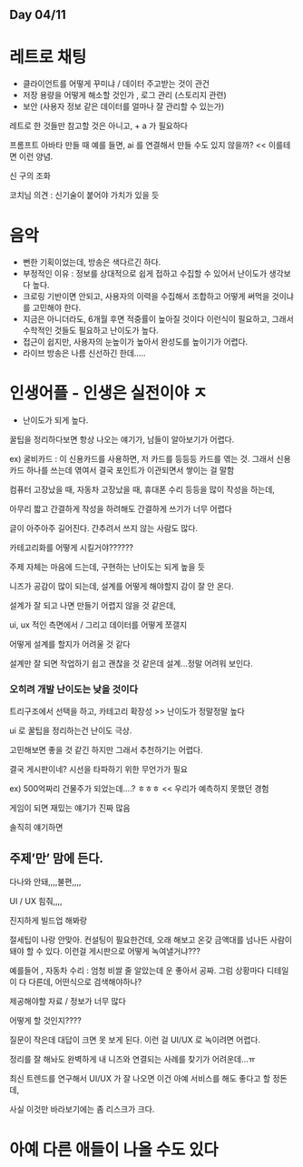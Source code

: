 ## Day 04/11

# 레트로 채팅

- 클라이언트를 어떻게 꾸미냐 / 데이터 주고받는 것이 관건
- 저장 용량을 어떻게 해소할 것인가 , 로그 관리 (스토리지 관련)
- 보안 (사용자 정보 같은 데이터를 얼마나 잘 관리할 수 있는가)

레트로 한 것들만 참고할 것은 아니고, + a 가 필요하다

프롬프트 아바타 만들 때 예를 들면, ai 를 연결해서 만들 수도 있지 않을까? << 이를테면 이런 양념.

신 구의 조화

코치님 의견 : 신기술이 붙어야 가치가 있을 듯

# 음악

- 뻔한 기획이었는데, 방송은 색다르긴 하다.
- 부정적인 이유 : 정보를 상대적으로 쉽게 접하고 수집할 수 있어서 난이도가 생각보다 높다.
- 크로링 기반이면 안되고, 사용자의 이력을 수집해서 조합하고 어떻게 써먹을 것이냐를 고민해야 한다.
- 지금은 아니더라도, 6개월 후면 적중률이 높아질 것이다 이런식이 필요하고, 그래서 수학적인 것들도 필요하고 난이도가 높다.
- 접근이 쉽지만, 사용자의 눈높이가 높아서 완성도를 높이기가 어렵다.
- 라이브 방송은 나름 신선하긴 한데…..

# 인생어플 - 인생은 실전이야 ㅈ

- 난이도가 되게 높다.

꿀팁을 정리하다보면 항상 나오는 얘기가, 남들이 알아보기가 어렵다.

ex) 굴비카드 : 이 신용카드를 사용하면, 저 카드를 등등등 카드를 엮는 것. 그래서 신용 카드 하나를 쓰는데 엮여서 결국 포인트가 이관되면서 쌓이는 걸 말함

컴퓨터 고장났을 때, 자동차 고장났을 때, 휴대폰 수리 등등을 많이 작성을 하는데,

아무리 짧고 간결하게 작성을 하려해도 간결하게 쓰기가 너무 어렵다

글이 아주아주 길어진다. 간추려서 쓰지 않는 사람도 많다.

카테고리화를 어떻게 시킬거야??????

주제 자체는 마음에 드는데, 구현하는 난이도는 되게 높을 듯

니즈가 공감이 많이 되는데, 설계를 어떻게 해야할지 감이 잘 안 온다.

설계가 잘 되고 나면 만들기 어렵지 않을 것 같은데,

ui, ux 적인 측면에서 / 그리고 데이터를 어떻게 쪼갤지

어떻게 설계를 할지가 어려울 것 같다

설계만 잘 되면 작업하기 쉽고 괜찮을 것 같은데 설계…정말 어려워 보인다.

### 오히려 개발 난이도는 낮을 것이다

트리구조에서 선택을 하고, 카테고리 확장성 >> 난이도가 정말정말 높다

ui 로 꿀팁을 정리하는건 난이도 극상.

고민해보면 좋을 것 같긴 하지만 그래서 추천하기는 어렵다.

결국 게시판이네? 시선을 타파하기 위한 무언가가 필요

ex) 500억짜리 건물주가 되었는데….? ㅎㅎㅎ << 우리가 예측하지 못했던 경험

게임이 되면 재밌는 얘기가 진짜 많음

솔직히 얘기하면

## 주제’만’ 맘에 든다.

다나와 안돼,,,,불편,,,,

UI / UX 힘줘,,,,

진지하게 빌드업 해봐랑

절세팁이 나랑 안맞아. 컨설팅이 필요한건데, 오래 해보고 온갖 금액대를 넘나든 사람이 돼야 할 수 있다. 이런걸 게시판으로 어떻게 녹여낼거냐???

예를들어 , 자동차 수리 : 엄청 비쌀 줄 알았는데 운 좋아서 공짜. 그럼 상황마다 디테일이 다 다른데, 어떤식으로 검색해야하나?

제공해야할 자료 / 정보가 너무 많다

어떻게 할 것인지????

질문이 작은데 대답이 크면 못 보게 된다. 이런 걸 UI/UX 로 녹이려면 어렵다.

정리를 잘 해놔도 완벽하게 내 니즈와 연결되는 사례를 찾기가 어려운데…ㅠ

최신 트렌드를 연구해서 UI/UX 가 잘 나오면 이건 아예 서비스를 해도 좋다고 할 정돈데,

사실 이것만 바라보기에는 좀 리스크가 크다.

# 아예 다른 애들이 나올 수도 있다
